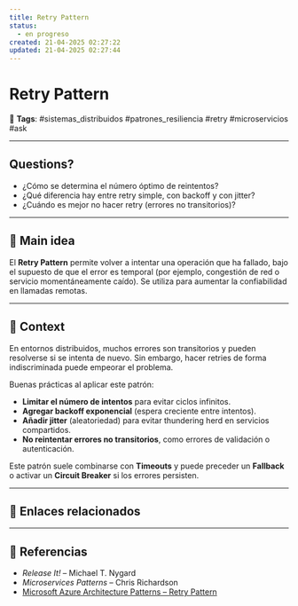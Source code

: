 ```yaml
---
title: Retry Pattern
status:
  - en progreso
created: 21-04-2025 02:27:22
updated: 21-04-2025 02:27:44
---
```


# Retry Pattern

🔖 **Tags**: #sistemas_distribuidos #patrones_resiliencia #retry #microservicios #ask 

---

## Questions?
- ¿Cómo se determina el número óptimo de reintentos?
- ¿Qué diferencia hay entre retry simple, con backoff y con jitter?
- ¿Cuándo es mejor no hacer retry (errores no transitorios)?

---

## 🧠 Main idea

El **Retry Pattern** permite volver a intentar una operación que ha fallado, bajo el supuesto de que el error es temporal (por ejemplo, congestión de red o servicio momentáneamente caído). Se utiliza para aumentar la confiabilidad en llamadas remotas.

---

## 🧩 Context

En entornos distribuidos, muchos errores son transitorios y pueden resolverse si se intenta de nuevo. Sin embargo, hacer retries de forma indiscriminada puede empeorar el problema.

Buenas prácticas al aplicar este patrón:
- **Limitar el número de intentos** para evitar ciclos infinitos.
- **Agregar backoff exponencial** (espera creciente entre intentos).
- **Añadir jitter** (aleatoriedad) para evitar thundering herd en servicios compartidos.
- **No reintentar errores no transitorios**, como errores de validación o autenticación.

Este patrón suele combinarse con **Timeouts** y puede preceder un **Fallback** o activar un **Circuit Breaker** si los errores persisten.

---

## 🔗 Enlaces relacionados


---

## 📘 Referencias

- *Release It!* – Michael T. Nygard  
- *Microservices Patterns* – Chris Richardson  
- [Microsoft Azure Architecture Patterns – Retry Pattern](https://learn.microsoft.com/en-us/azure/architecture/patterns/retry)
